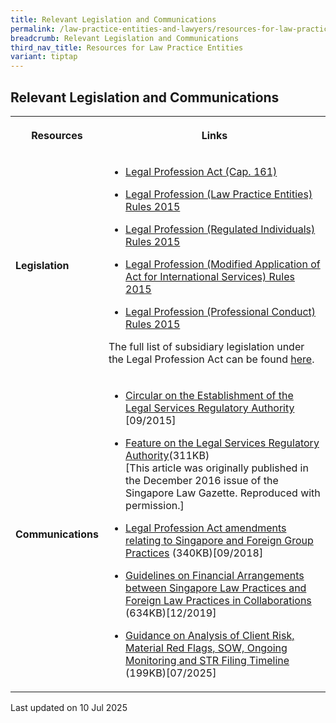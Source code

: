 ```yaml
---
title: Relevant Legislation and Communications
permalink: /law-practice-entities-and-lawyers/resources-for-law-practice-entities/relevant-legislation-and-communications/
breadcrumb: Relevant Legislation and Communications
third_nav_title: Resources for Law Practice Entities
variant: tiptap
---
```

<h2>Relevant Legislation and Communications</h2>
<table style="minWidth: 50px">
<colgroup>
<col>
<col>
</colgroup>
<tbody>
<tr>
<th rowspan="1" colspan="1">
<p>Resources</p>
</th>
<th rowspan="1" colspan="1">
<p>Links</p>
</th>
</tr>
<tr>
<td rowspan="1" colspan="1">
<p><strong>Legislation</strong>
</p>
</td>
<td rowspan="1" colspan="1">
<ul data-tight="true" class="tight">
<li>
<p><a href="https://sso.agc.gov.sg/Act/LPA1966" rel="noopener noreferrer nofollow" target="_blank">Legal Profession Act (Cap. 161)</a>
</p>
</li>
<li>
<p><a href="https://sso.agc.gov.sg/SL/LPA1966-S699-2015#pr59-" rel="noopener noreferrer nofollow" target="_blank">Legal Profession (Law Practice Entities) Rules 2015</a>
</p>
</li>
<li>
<p><a href="https://sso.agc.gov.sg/SL/LPA1966-S701-2015?DocDate=20170914" rel="noopener noreferrer nofollow" target="_blank">Legal Profession (Regulated Individuals) Rules 2015</a>
</p>
</li>
<li>
<p><a href="https://sso.agc.gov.sg/SL/LPA1966-S700-2015?DocDate=20151201" rel="noopener noreferrer nofollow" target="_blank">Legal Profession (Modified Application of Act for International Services) Rules 2015</a>
</p>
</li>
<li>
<p><a href="https://sso.agc.gov.sg/SL/LPA1966-S706-2015?DocDate=20180209" rel="noopener noreferrer nofollow" target="_blank">Legal Profession (Professional Conduct) Rules 2015</a>
</p>
</li>
</ul>
<p>The full list of subsidiary legislation under the Legal Profession Act
can be found <a href="https://sso.agc.gov.sg/Act/LPA1966?ViewType=Sl" rel="noopener noreferrer nofollow" target="_blank">here</a>.</p>
</td>
</tr>
<tr>
<td rowspan="1" colspan="1">
<p><strong>Communications</strong>
</p>
</td>
<td rowspan="1" colspan="1">
<ul>
<li>
<p><a href="/news/announcements/circular-on-the-establishment-of-the-legal-service-regu" rel="noopener noreferrer nofollow" target="_blank">Circular on the Establishment of the Legal Services Regulatory Authority</a> [09/2015]</p>
</li>
<li>
<p><a href="/files/ArticleonLSRADec2016.pdf" rel="noopener noreferrer nofollow" target="_blank">Feature on the Legal Services Regulatory Authority</a>(311KB)
<br>[This article was originally published in the December 2016 issue of the
Singapore Law Gazette. Reproduced with permission.]</p>
</li>
<li>
<p><a href="/files/Singapore_and_Foreign_Group_Practices_7_September_2018.pdf" rel="noopener noreferrer nofollow" target="_blank">Legal Profession Act amendments relating to Singapore and Foreign Group Practices</a> (340KB)[09/2018]</p>
</li>
<li>
<p><a href="/files/LSRA_Guidelines_on_Financial_Arrangements_between_SLPs_and_FLPs_in_Collaborations_December_2019.pdf" rel="noopener noreferrer nofollow" target="_blank">Guidelines on Financial Arrangements between Singapore Law Practices and Foreign Law Practices in Collaborations</a> (634KB)[12/2019]</p>
</li>
<li>
<p><a href="/files/Guidance on Analysis of Client Risk, Material Red Flags, SOW, Ongoing Monitoring and STR Filing Timeline.pdf" rel="noopener noreferrer nofollow" target="_blank">Guidance on Analysis of Client Risk, Material Red Flags, SOW, Ongoing Monitoring and STR Filing Timeline</a> (199KB)[07/2025]</p>
</li>
</ul>
</td>
</tr>
</tbody>
</table>
<p>Last updated on 10 Jul 2025</p>
